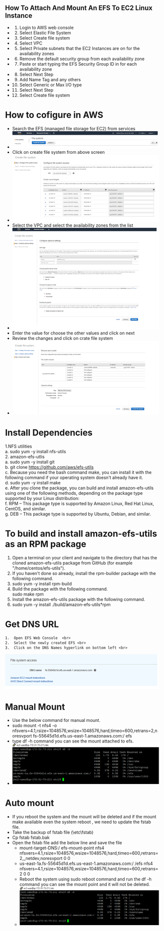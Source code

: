 ## How To Attach And Mount An EFS To EC2 Linux Instance
* 1.	Login to AWS web console <br>
* 2.	Select Elastic File System <br>
* 3.	Select Create file system <br>
* 4.	Select VPC <br>
* 5.	Select Private subnets that the EC2 Instances are on for the availability zones <br>
* 6.	Remove the default security group from each availability zone <br>
* 7.	Paste or start typing the EFS Security Group ID in for each availability zone <br>
* 8.	Select Next Step <br>
* 9.	Add Name Tag and any others <br>
* 10.	Select Generic or Max I/O type <br>
* 11.	Select Next Step <br>
* 12.	Select Create file system <br>
# How to cofigure in AWS <br>
* Search the EFS (managed file storage for EC2) from services <br>
* ![Image of EFS](Images/efs.png) <br>
* Click on create file system from above screen <br>
* ![Image of Create file System](Images/createFS.png) <br> 
* Select the VPC and select the availability zones from the list <br>
* ![Image of Create file System](Images/cfs2.png) <br>
* Enter the value for choose the other values and click on next <br>
* Review the changes and click on crate file system <br>
* ![Image of Create file System](Images/efs3.png) <br>
# Install Dependencies <br>
1.NFS utilities <br>
  a.	sudo yum -y install nfs-utils <br>
2.	amazon-efs-utlis <br>
  a.	sudo yum -y install git <br>
  b.	git clone https://github.com/aws/efs-utils <br>
  c.	Because you need the bash command make, you can install it with the following command if your operating system doesn't already have it.<br>
  d.	sudo yum -y install make <br>
  e.	After you clone the package, you can build and install amazon-efs-utils using one of the following methods, depending on the package type supported by your Linux distribution: <br>
  f.	RPM – This package type is supported by Amazon Linux, Red Hat Linux, CentOS, and similar.<br>
  g.	DEB – This package type is supported by Ubuntu, Debian, and similar.<br>
 
# To build and install amazon-efs-utils as an RPM package <br>
  1.	Open a terminal on your client and navigate to the directory that has the cloned amazon-efs-utils package from GitHub (for example "/home/centos/efs-utils").<br>
  2.	If you haven't done so already, install the rpm-builder package with the following command.<br>
  3.	sudo yum -y install rpm-build<br>
  4.	Build the package with the following command.<br>
      sudo make rpm <br>
  5.	Install the amazon-efs-utils package with the following command. <br>
  6.	sudo yum -y install ./build/amazon-efs-utils*rpm <br>
# Get DNS URL <br>
    1.	Open EFS Web Console  <br>
    2.	Select the newly created EFS <br>
    3.	Click on the DNS Names hyperlink on bottom left <br>
   ![Image of file system access](Images/fsa.png) <br>
# Manual Mount <br>
 * Use the below command for manual mount.<br>
 * sudo mount -t nfs4 -o nfsvers=4.1,rsize=1048576,wsize=1048576,hard,timeo=600,retrans=2,noresvport fs-55645d1d.efs.us-east-1.amazonaws.com:/ efs <br>
 * type df -h command you can see the mount attached to efs.
 * ![Image of DF](Images/df.png) <br>
# Auto mount <br>
 * If you reboot the system and the mount will be deleted and if the mount make available even the system reboot , we need to update the fstab file.<br>
 * Take the backup of fstab file (\etc\fstab) <br>
 * Cp fstab fstab.bak <br>
 * Open the fstab file add the below line and save the file <br>
    * mount-target-DNS:/ efs-mount-point nfs4 nfsvers=4.1,rsize=1048576,wsize=1048576,hard,timeo=600,retrans=2,_netdev,noresvport 0 0 <br>
    * us-east-1a.fs-55645d1d.efs.us-east-1.amazonaws.com:/ /efs nfs4 nfsvers=4.1,rsize=1048576,wsize=1048576,hard,timeo=600,retrans=2 0 0 <br>
    * Reboot the system using sudo reboot command and run the df -h command you can see the mount point and it will not be deleted.  <br>
    *  ![Image of DF](Images/Df1.png) <br>
